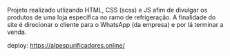 Projeto realizado utlizando HTML, CSS (scss) e JS afim de divulgar os produtos de uma loja específica no ramo de refrigeração. A finalidade do site é direcionar o cliente para o WhatsApp (da empresa) e por lá terminar a venda. 

deploy: https://alpespurificadores.online/
